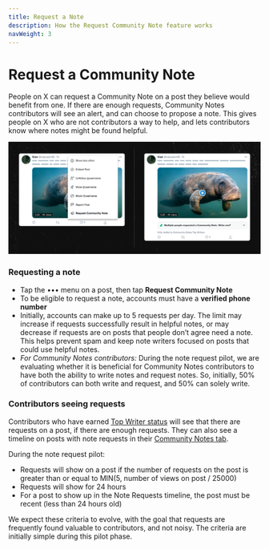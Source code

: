 ```yaml
---
title: Request a Note
description: How the Request Community Note feature works
navWeight: 3
---
```

# Request a Community Note

People on X can request a Community Note on a post they believe would benefit from one. If there are enough requests, Community Notes contributors will see an alert, and can choose to propose a note. This gives people on X who are not contributors a way to help, and lets contributors know where notes might be found helpful.

![Button to request a note, and banner showing what a contributor sees when there are requests on a post](../images/note-requests.png)

### Requesting a note

- Tap the ••• menu on a post, then tap **Request Community Note**
- To be eligible to request a note, accounts must have a **verified phone number**
- Initially, accounts can make up to 5 requests per day. The limit may increase if requests successfully result in helpful notes, or may decrease if requests are on posts that people don’t agree need a note. This helps prevent spam and keep note writers focused on posts that could use helpful notes.
- *For Community Notes contributors:* During the note request pilot, we are evaluating whether it is beneficial for Community Notes contributors to have both the ability to write notes and request notes. So, initially, 50% of contributors can both write and request, and 50% can solely write.

### Contributors seeing requests

Contributors who have earned [Top Writer status](../contributing/top-contributors.md) will see that there are requests on a post, if there are enough requests. They can also see a timeline on posts with note requests in their [Community Notes tab](https://x.com/i/communitynotes).

During the note request pilot:
- Requests will show on a post if the number of requests on the post is greater than or equal to MIN(5, number of views on post / 25000)
- Requests will show for 24 hours
- For a post to show up in the Note Requests timeline, the post must be recent (less than 24 hours old)

We expect these criteria to evolve, with the goal that requests are frequently found valuable to contributors, and not noisy. The criteria are initially simple during this pilot phase.
